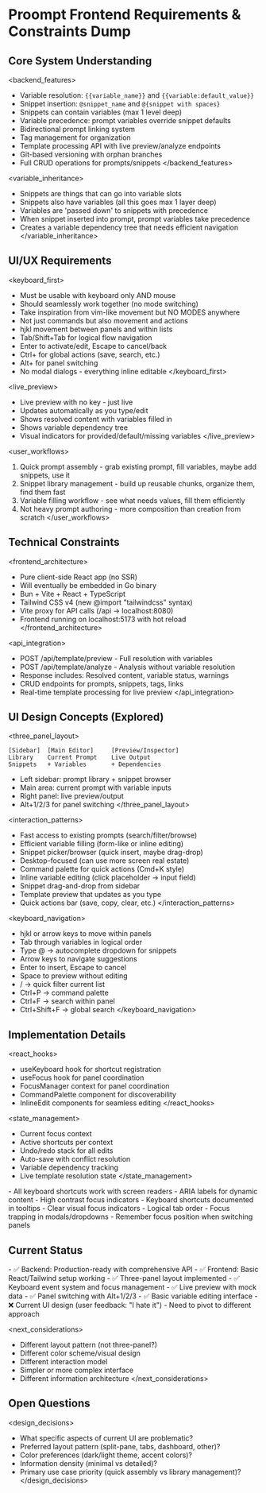 # Proompt Frontend Requirements & Constraints Dump

## Core System Understanding

<backend_features>
- Variable resolution: `{{variable_name}}` and `{{variable:default_value}}`
- Snippet insertion: `@snippet_name` and `@{snippet with spaces}`
- Snippets can contain variables (max 1 level deep)
- Variable precedence: prompt variables override snippet defaults
- Bidirectional prompt linking system
- Tag management for organization
- Template processing API with live preview/analyze endpoints
- Git-based versioning with orphan branches
- Full CRUD operations for prompts/snippets
</backend_features>

<variable_inheritance>
- Snippets are things that can go into variable slots
- Snippets also have variables (all this goes max 1 layer deep)
- Variables are 'passed down' to snippets with precedence
- When snippet inserted into prompt, prompt variables take precedence
- Creates a variable dependency tree that needs efficient navigation
</variable_inheritance>

## UI/UX Requirements

<keyboard_first>
- Must be usable with keyboard only AND mouse
- Should seamlessly work together (no mode switching)
- Take inspiration from vim-like movement but NO MODES anywhere
- Not just commands but also movement and actions
- hjkl movement between panels and within lists
- Tab/Shift+Tab for logical flow navigation
- Enter to activate/edit, Escape to cancel/back
- Ctrl+ for global actions (save, search, etc.)
- Alt+ for panel switching
- No modal dialogs - everything inline editable
</keyboard_first>

<live_preview>
- Live preview with no key - just live
- Updates automatically as you type/edit
- Shows resolved content with variables filled in
- Shows variable dependency tree
- Visual indicators for provided/default/missing variables
</live_preview>

<user_workflows>
1. Quick prompt assembly - grab existing prompt, fill variables, maybe add snippets, use it
2. Snippet library management - build up reusable chunks, organize them, find them fast
3. Variable filling workflow - see what needs values, fill them efficiently
4. Not heavy prompt authoring - more composition than creation from scratch
</user_workflows>

## Technical Constraints

<frontend_architecture>
- Pure client-side React app (no SSR)
- Will eventually be embedded in Go binary
- Bun + Vite + React + TypeScript
- Tailwind CSS v4 (new @import "tailwindcss" syntax)
- Vite proxy for API calls (/api → localhost:8080)
- Frontend running on localhost:5173 with hot reload
</frontend_architecture>

<api_integration>
- POST /api/template/preview - Full resolution with variables
- POST /api/template/analyze - Analysis without variable resolution
- Response includes: Resolved content, variable status, warnings
- CRUD endpoints for prompts, snippets, tags, links
- Real-time template processing for live preview
</api_integration>

## UI Design Concepts (Explored)

<three_panel_layout>
```
[Sidebar]  [Main Editor]     [Preview/Inspector]
Library    Current Prompt    Live Output
Snippets   + Variables       + Dependencies
```
- Left sidebar: prompt library + snippet browser
- Main area: current prompt with variable inputs
- Right panel: live preview/output
- Alt+1/2/3 for panel switching
</three_panel_layout>

<interaction_patterns>
- Fast access to existing prompts (search/filter/browse)
- Efficient variable filling (form-like or inline editing)
- Snippet picker/browser (quick insert, maybe drag-drop)
- Desktop-focused (can use more screen real estate)
- Command palette for quick actions (Cmd+K style)
- Inline variable editing (click placeholder → input field)
- Snippet drag-and-drop from sidebar
- Template preview that updates as you type
- Quick actions bar (save, copy, clear, etc.)
</interaction_patterns>

<keyboard_navigation>
- hjkl or arrow keys to move within panels
- Tab through variables in logical order
- Type @ → autocomplete dropdown for snippets
- Arrow keys to navigate suggestions
- Enter to insert, Escape to cancel
- Space to preview without editing
- / → quick filter current list
- Ctrl+P → command palette
- Ctrl+F → search within panel
- Ctrl+Shift+F → global search
</keyboard_navigation>

## Implementation Details

<react_hooks>
- useKeyboard hook for shortcut registration
- useFocus hook for panel coordination
- FocusManager context for panel coordination
- CommandPalette component for discoverability
- InlineEdit components for seamless editing
</react_hooks>

<state_management>
- Current focus context
- Active shortcuts per context
- Undo/redo stack for all edits
- Auto-save with conflict resolution
- Variable dependency tracking
- Live template resolution state
</state_management>

<accessibility>
- All keyboard shortcuts work with screen readers
- ARIA labels for dynamic content
- High contrast focus indicators
- Keyboard shortcuts documented in tooltips
- Clear visual focus indicators
- Logical tab order
- Focus trapping in modals/dropdowns
- Remember focus position when switching panels
</accessibility>

## Current Status

<completed>
- ✅ Backend: Production-ready with comprehensive API
- ✅ Frontend: Basic React/Tailwind setup working
- ✅ Three-panel layout implemented
- ✅ Keyboard event system and focus management
- ✅ Live preview with mock data
- ✅ Panel switching with Alt+1/2/3
- ✅ Basic variable editing interface
</completed>

<rejected>
- ❌ Current UI design (user feedback: "I hate it")
- Need to pivot to different approach
</rejected>

<next_considerations>
- Different layout pattern (not three-panel?)
- Different color scheme/visual design
- Different interaction model
- Simpler or more complex interface
- Different information architecture
</next_considerations>

## Open Questions

<design_decisions>
- What specific aspects of current UI are problematic?
- Preferred layout pattern (split-pane, tabs, dashboard, other)?
- Color preferences (dark/light theme, accent colors)?
- Information density (minimal vs detailed)?
- Primary use case priority (quick assembly vs library management)?
</design_decisions>